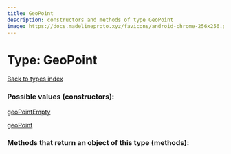 ```yaml
---
title: GeoPoint
description: constructors and methods of type GeoPoint
image: https://docs.madelineproto.xyz/favicons/android-chrome-256x256.png
---
```

# Type: GeoPoint  
[Back to types index](index.md)



### Possible values (constructors):

[geoPointEmpty](../constructors/geoPointEmpty.md)  

[geoPoint](../constructors/geoPoint.md)  



### Methods that return an object of this type (methods):



